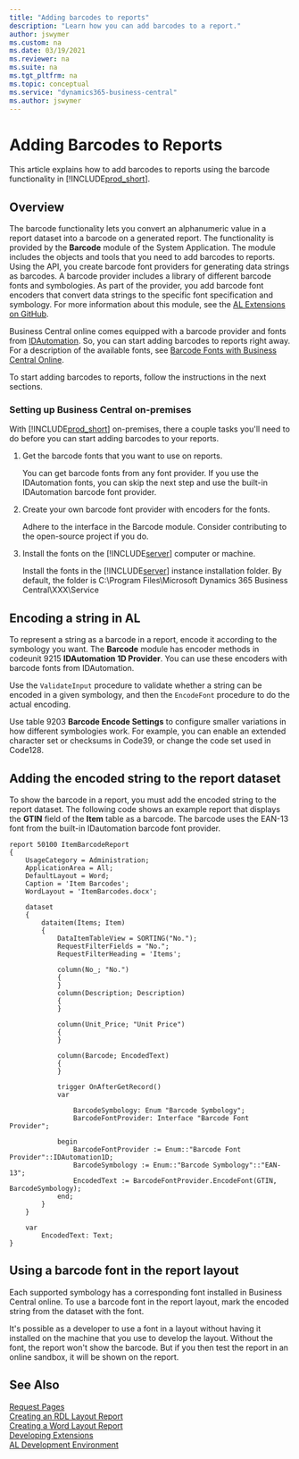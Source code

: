 ```yaml
---
title: "Adding barcodes to reports"
description: "Learn how you can add barcodes to a report."
author: jswymer
ms.custom: na
ms.date: 03/19/2021
ms.reviewer: na
ms.suite: na
ms.tgt_pltfrm: na
ms.topic: conceptual
ms.service: "dynamics365-business-central"
ms.author: jswymer
---
```


# Adding Barcodes to Reports

This article explains how to add barcodes to reports using the barcode functionality in [!INCLUDE[prod_short](includes/prod_short.md)].

## Overview

The barcode functionality lets you convert an alphanumeric value in a report dataset into a barcode on a generated report. The functionality is provided by the **Barcode** module of the System Application. The module includes the objects and tools that you need to add barcodes to reports. Using the API, you create barcode font providers for generating data strings as barcodes. A barcode provider includes a library of different barcode fonts and symbologies. As part of the provider, you add barcode font encoders that convert data strings to the specific font specification and symbology. For more information about this module, see the [AL Extensions on GitHub](https://github.com/microsoft/ALAppExtensions/tree/master/Modules/System/Barcode).

Business Central online comes equipped with a barcode provider and fonts from [IDAutomation](https://www.idautomation.com). So, you can start adding barcodes to reports right away. For a description of the available fonts, see [Barcode Fonts with Business Central Online](devenv-report-barcode-fonts.md).

To start adding barcodes to reports, follow the instructions in the next sections. 

### Setting up Business Central on-premises

With [!INCLUDE[prod_short](includes/prod_short.md)] on-premises, there a couple tasks you'll need to do before you can start adding barcodes to your reports.  

1. Get the barcode fonts that you want to use on reports.

    You can get barcode fonts from any font provider. If you use the IDAutomation fonts, you can skip the next step and use the built-in IDAutomation barcode font provider.

2. Create your own barcode font provider with encoders for the fonts.

   Adhere to the interface in the Barcode module. Consider contributing to the open-source project if you do.
3. Install the fonts on the [!INCLUDE[server](includes/server.md)] computer or machine.

    Install the fonts in the [!INCLUDE[server](includes/server.md)] instance installation folder. By default, the folder is C:\Program Files\Microsoft Dynamics 365 Business Central\XXX\Service

## Encoding a string in AL

To represent a string as a barcode in a report, encode it according to the symbology you want. The **Barcode** module has encoder methods in codeunit 9215 **IDAutomation 1D Provider**. You can use these encoders with barcode fonts from IDAutomation.

Use the `ValidateInput` procedure to validate whether a string can be encoded in a given symbology, and then the `EncodeFont` procedure to do the actual encoding.

Use table 9203 **Barcode Encode Settings** to configure smaller variations in how different symbologies work. For example, you can enable an extended character set or checksums in Code39, or change the code set used in Code128. 

## Adding the encoded string to the report dataset

To show the barcode in a report, you must add the encoded string to the report dataset. The following code shows an example report that displays the **GTIN** field of the **Item** table as a barcode. The barcode uses the EAN-13 font from the built-in IDautomation  barcode font provider.

```al
report 50100 ItemBarcodeReport
{
    UsageCategory = Administration;
    ApplicationArea = All;
    DefaultLayout = Word;
    Caption = 'Item Barcodes';
    WordLayout = 'ItemBarcodes.docx';

    dataset
    {
        dataitem(Items; Item)
        {
            DataItemTableView = SORTING("No.");
            RequestFilterFields = "No.";
            RequestFilterHeading = 'Items';

            column(No_; "No.")
            {
            }
            column(Description; Description)
            {
            }

            column(Unit_Price; "Unit Price")
            {
            }

            column(Barcode; EncodedText)
            {
            }

            trigger OnAfterGetRecord()
            var

                BarcodeSymbology: Enum "Barcode Symbology";
                BarcodeFontProvider: Interface "Barcode Font Provider";

            begin
                BarcodeFontProvider := Enum::"Barcode Font Provider"::IDAutomation1D;
                BarcodeSymbology := Enum::"Barcode Symbology"::"EAN-13";
                EncodedText := BarcodeFontProvider.EncodeFont(GTIN, BarcodeSymbology);
            end;
        }
    }

    var
        EncodedText: Text;
}
```

## Using a barcode font in the report layout

Each supported symbology has a corresponding font installed in Business Central online. To use a barcode font in the report layout, mark the encoded string from the dataset with the font.

It's possible as a developer to use a font in a layout without having it installed on the machine that you use to develop the layout. Without the font, the report won't show the barcode. But if you then test the report in an online sandbox, it will be shown on the report.

## See Also
[Request Pages](devenv-request-pages.md)  
[Creating an RDL Layout Report](devenv-howto-rdl-report-layout.md)  
[Creating a Word Layout Report](devenv-howto-report-layout.md)  
[Developing Extensions](devenv-dev-overview.md)  
[AL Development Environment](devenv-reference-overview.md)  
